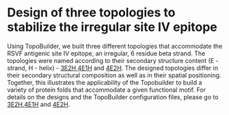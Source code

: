 # Design of three topologies to stabilize the irregular site IV epitope 

Using TopoBuilder, we built three different topologies that accommodate the RSVF antigenic site IV epitope, an irregular, 6 residue beta strand. The topologies were named according to their secondary structure content (E - strand, H - helix) - [3E2H](./3E2H),[4E1H](./4E1H) and [4E2H](./4E2H). The designed topologies differ in their secondary structural composition as well as in their spatial positioning. Together, this illustrates the applicability of the Topobuilder to build a variety of protein folds that accommodate a given functional motif. For details on the designs and the TopoBuilder configuration files, please go to [3E2H](./3E2H),[4E1H](./4E1H) and [4E2H](./4E2H). 
